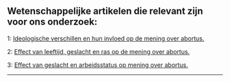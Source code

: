 ## Wetenschappelijke artikelen die relevant zijn voor ons onderzoek: ##

1: <a href="https://doi.org/10.1111/pops.12803">
Ideologische verschillen en hun invloed op de mening over abortus. </a>

2: <a href="https://www.emerald.com/insight/content/doi/10.1108/01443339810788533/full/html">
Effect van leeftijd, geslacht en ras op de mening over abortus. </a>

3: <a href="https://link.springer.com/article/10.1023/a:1021427014047">
Effect van geslacht en arbeidsstatus op mening over abortus. </a>
<hr>
